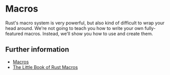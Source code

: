 # Macros

Rust's macro system is very powerful, but also kind of difficult to wrap your
head around. We're not going to teach you how to write your own fully-featured
macros. Instead, we'll show you how to use and create them.

## Further information

- [Macros](https://doc.rust-lang.org/book/chru19-06-macros.html)
- [The Little Book of Rust Macros](https://veykril.github.io/tlborm/)
